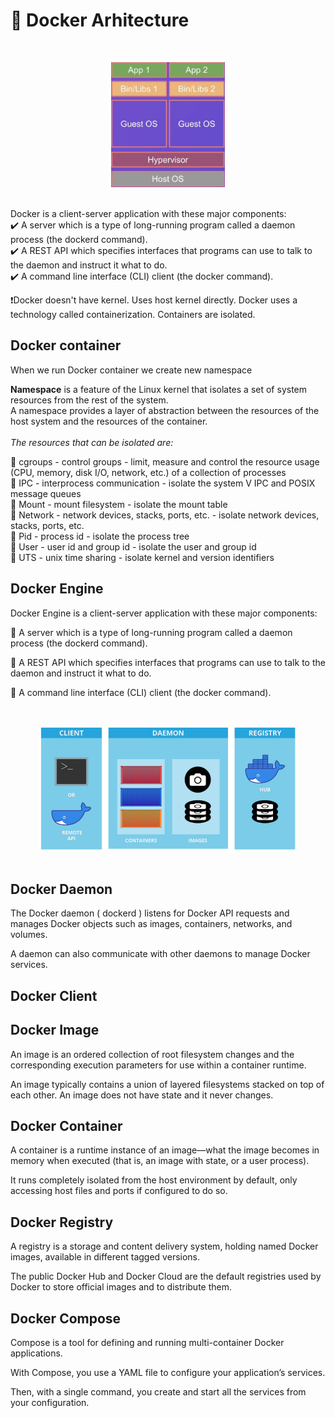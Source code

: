 # 🔴 Docker Arhitecture
<br> <center> <img src="../Images/Arch.png" height="200"> </center> </br>

Docker is a client-server application with these major components:</br>
✔️ A server which is a type of long-running program called a daemon process (the dockerd command).</br>
✔️ A REST API which specifies interfaces that programs can use to talk to the daemon and instruct it what to do.</br>
✔️ A command line interface (CLI) client (the docker command).</br>

❗️Docker doesn't have kernel. Uses host kernel directly. Docker uses a technology called containerization. Containers are isolated.
## Docker container

When we run Docker container we create new namespace

**Namespace** is a feature of the Linux kernel that isolates a set of system resources from the rest of the system.</br>
A namespace provides a layer of abstraction between the resources of the host system and the resources of the container. </br>
<br>_The resources that can be isolated are:_

🚩 cgroups - control groups - limit, measure and control the resource usage (CPU, memory, disk I/O, network, etc.) of a collection of processes </br>
🚩 IPC - interprocess communication - isolate the system V IPC and POSIX message queues </br>
🚩 Mount - mount filesystem - isolate the mount table </br>
🚩 Network - network devices, stacks, ports, etc. - isolate network devices, stacks, ports, etc. </br>
🚩 Pid - process id - isolate the process tree </br>
🚩 User - user id and group id - isolate the user and group id </br>
🚩 UTS - unix time sharing - isolate kernel and version identifiers

## Docker Engine

Docker Engine is a client-server application with these major components:

🔹 A server which is a type of long-running program called a daemon process (the dockerd command).

🔹 A REST API which specifies interfaces that programs can use to talk to the daemon and instruct it what to do.

🔹 A command line interface (CLI) client (the docker command).

<br> <center> <img src="../Images/Engine.png" height="200"> </center> </br>

## Docker Daemon

The Docker daemon ( dockerd ) listens for Docker API requests and manages Docker objects such as images, containers, networks, and volumes.

A daemon can also communicate with other daemons to manage Docker services.

## Docker Client

## Docker Image

An image is an ordered collection of root filesystem changes and the corresponding execution parameters for use within a container runtime.

An image typically contains a union of layered filesystems stacked on top of each other. An image does not have state and it never changes.

## Docker Container

A container is a runtime instance of an image—what the image becomes in memory when executed (that is, an image with state, or a user process).

It runs completely isolated from the host environment by default, only accessing host files and ports if configured to do so.

## Docker Registry

A registry is a storage and content delivery system, holding named Docker images, available in different tagged versions.

The public Docker Hub and Docker Cloud are the default registries used by Docker to store official images and to distribute them.

## Docker Compose

Compose is a tool for defining and running multi-container Docker applications.

With Compose, you use a YAML file to configure your application’s services.

Then, with a single command, you create and start all the services from your configuration.
